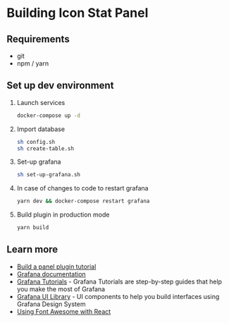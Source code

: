 # Building Icon Stat Panel

## Requirements
- git
- npm / yarn

## Set up dev environment

1. Launch services

    ```bash
    docker-compose up -d
    ```

2. Import database

    ```bash
    sh config.sh
    sh create-table.sh
    ```


3. Set-up grafana

    ```bash
    sh set-up-grafana.sh
    ```


4. In case of changes to code to restart grafana

    ```bash
    yarn dev && docker-compose restart grafana
    ```

5. Build plugin in production mode

   ```bash
   yarn build
   ```

## Learn more

- [Build a panel plugin tutorial](https://grafana.com/tutorials/build-a-panel-plugin)
- [Grafana documentation](https://grafana.com/docs/)
- [Grafana Tutorials](https://grafana.com/tutorials/) - Grafana Tutorials are step-by-step guides that help you make the most of Grafana
- [Grafana UI Library](https://developers.grafana.com/ui) - UI components to help you build interfaces using Grafana Design System
- [Using Font Awesome with React](https://fontawesome.com/v5.15/how-to-use/on-the-web/using-with/react)
